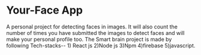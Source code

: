 # Your-Face App
A personal project for detecting faces in images. 
It will also count the number of times you have submitted the images to detect faces and will make your personal profile too. 
The Smart brain project is made by following 
    Tech-stacks-- 
    1) React js 
    2)Node js 
    3)Npm 
    4)firebase 
    5)javascript.
